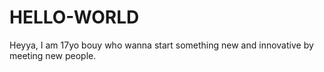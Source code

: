 # HELLO-WORLD
Heyya, I am 17yo bouy who wanna start something new and innovative by meeting new people.
